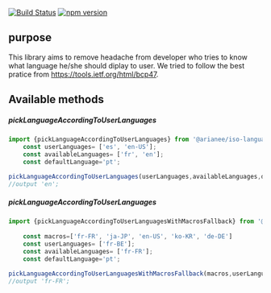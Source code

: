 [![Build Status](https://travis-ci.org/stefdelec/iso-language-picker.svg?branch=master)](https://travis-ci.org/stefdelec/iso-language-picker)
[![npm version](https://img.shields.io/npm/v/iso-language-picker.svg?style=flat)](https://www.npmjs.com/package/iso-language-picker)


## purpose
This library aims to remove headache from developer who tries to know what language he/she should diplay to user.
We tried to follow the best pratice from https://tools.ietf.org/html/bcp47.

## Available methods

##### pickLanguageAccordingToUserLanguages
```javascript
import {pickLanguageAccordingToUserLanguages} from '@arianee/iso-language-picker';
    const userLanguages= ['es', 'en-US'];
    const availableLanguages= ['fr', 'en'];
    const defaultLanguage='pt';

pickLanguageAccordingToUserLanguages(userLanguages,availableLanguages,defaultLanguage)
//output 'en';
```

##### pickLanguageAccordingToUserLanguages
```javascript
import {pickLanguageAccordingToUserLanguagesWithMacrosFallback} from '@arianee/iso-language-picker';
   
    const macros=['fr-FR', 'ja-JP', 'en-US', 'ko-KR', 'de-DE']
    const userLanguages= ['fr-BE'];
    const availableLanguages= ['fr-FR'];
    const defaultLanguage='pt';

pickLanguageAccordingToUserLanguagesWithMacrosFallback(macros,userLanguages,availableLanguages,defaultLanguage)
//output 'fr-FR';
```
